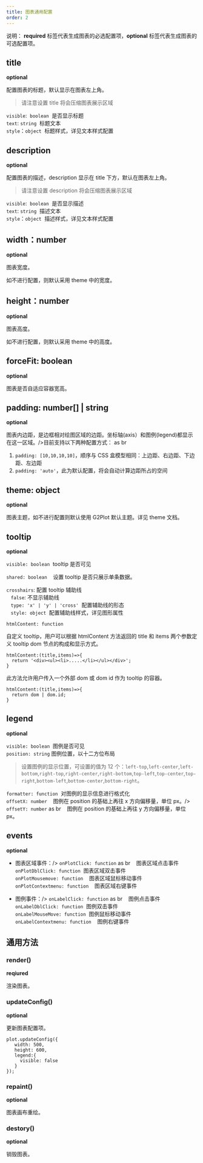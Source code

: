 ```yaml
---
title: 图表通用配置
order: 2
---
```


说明： **required** 标签代表生成图表的必选配置项，**optional** 标签代表生成图表的可选配置项。

## title

**optional**

配置图表的标题，默认显示在图表左上角。

> 请注意设置 title 将会压缩图表展示区域

`visible`:  `boolean`  是否显示标题<br />
`text`: `string`  标题文本<br />
`style`：`object`  标题样式，详见文本样式配置

## description

**optional**

配置图表的描述，description 显示在 title 下方，默认在图表左上角。

> 请注意设置 description 将会压缩图表展示区域

`visible`:  `boolean`  是否显示描述<br />
`text`: `string`  描述文本<br />
`style`：`object`  描述样式，详见文本样式配置

## width：number

**optional**

图表宽度。

如不进行配置，则默认采用 theme 中的宽度。

## height：number

**optional**

图表高度。

如不进行配置，则默认采用 theme 中的高度。

## forceFit: boolean

**optional**

图表是否自适应容器宽高。

## padding: number[] | string

**optional**

图表内边距，是边框相对绘图区域的边距。坐标轴(axis）和图例(legend)都显示在这一区域。/>目前支持以下两种配置方式： as br

1. `padding: [10,10,10,10]`，顺序与 CSS 盒模型相同：上边距、右边距、下边距、左边距
1. `padding: 'auto'`，此为默认配置，将会自动计算边距所占的空间

## theme: object

**optional**

图表主题，如不进行配置则默认使用 G2Plot 默认主题。详见 theme 文档。

## tooltip

**optional**

`visible: boolean`  tooltip 是否可见

`shared: boolean`    设置 tooltip 是否只展示单条数据。

`crosshairs`: 配置 tooltip 辅助线<br />   `false`: 不显示辅助线<br />   `type: 'x' | 'y' | 'cross'`  配置辅助线的形态<br />   `style: object`  配置辅助线样式，详见图形属性

`htmlContent: function`<br />

自定义 tooltip，用户可以根据 htmlContent 方法返回的 title 和 items 两个参数定义 tooltip dom 节点的构成和显示方式。

```
htmlContent:(title,items)=>{
  return '<div><ul><li>.....</li></ul></div>';
}
```

此方法允许用户传入一个外部 dom 或 dom id 作为 tooltip 的容器。

```
htmlContent:(title,items)=>{
  return dom | dom.id;
}
```

## legend

**optional**

`visible: boolean`  图例是否可见<br />
`position: string` 图例位置，以十二方位布局

> 设置图例的显示位置，可设置的值为 12 个：`left-top`,`left-center`,`left-bottom`,`right-top`,`right-center`,`right-bottom`,`top-left`,`top-center`,`top-right`,`bottom-left`,`bottom-center`,`bottom-right`。

`formatter: function`  对图例的显示信息进行格式化<br />
`offsetX: number`    图例在 position 的基础上再往 x 方向偏移量，单位 px。/>
`offsetY: number` as br    图例在 position 的基础上再往 y 方向偏移量，单位 px。

## events

**optional**

- 图表区域事件：/>
  `onPlotClick: function` as br    图表区域点击事件<br />
  `onPlotDblClick: function`  图表区域双击事件<br />
  `onPlotMousemove: function`    图表区域鼠标移动事件<br />
  `onPlotContextmenu: function`    图表区域右键事件

- 图例事件：/>
  `onLabelClick: function` as br    图例点击事件<br />
  `onLabelDblClick: function`  图例双击事件<br />
  `onLabelMouseMove: function`  图例鼠标移动事件<br />
  `onLabelContextmenu: function`    图例右键事件

## 通用方法

### render()

**reqiured**

渲染图表。

### updateConfig()

**optional**

更新图表配置项。

```
plot.updateConfig({
   width: 500,
   height: 600,
   legend:{
     visible: false
   }
});

```

### repaint()

**optional**

图表画布重绘。

### destory()

**optional**

销毁图表。
